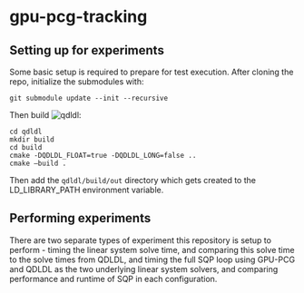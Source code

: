 # gpu-pcg-tracking

## Setting up for experiments
Some basic setup is required to prepare for test execution. After cloning the repo, initialize the submodules with:

```
git submodule update --init --recursive
```

Then build ![qdldl](https://github.com/osqp/qdldl):

```
cd qdldl
mkdir build
cd build
cmake -DQDLDL_FLOAT=true -DQDLDL_LONG=false ..
cmake —build .
```
Then add the `qdldl/build/out` directory which gets created to the LD_LIBRARY_PATH environment variable.

## Performing experiments
There are two separate types of experiment this repository is setup to perform - timing the linear system solve time, and comparing this solve time to the solve
times from QDLDL, and timing the full SQP loop using GPU-PCG and QDLDL as the two underlying linear system solvers, and comparing performance and runtime of SQP in each configuration.
